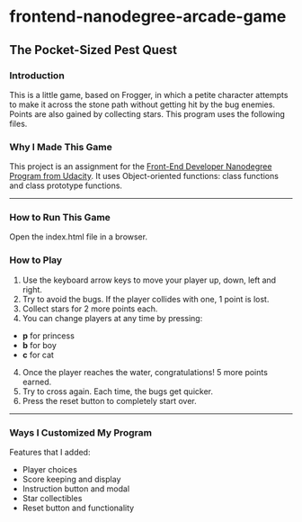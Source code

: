 frontend-nanodegree-arcade-game
===============================
## The Pocket-Sized Pest Quest ##

### Introduction ###

This is a little game, based on Frogger, in which a petite character attempts
to make it across the stone path without getting hit by the bug enemies. Points
are also gained by collecting stars. This program uses the following files.

### Why I Made This Game ###

This project is an assignment for the [Front-End Developer Nanodegree Program from
Udacity](https://www.udacity.com/course/front-end-web-developer-nanodegree--nd001). It uses Object-oriented functions: class functions and class prototype
functions.

-------------------------
### How to Run This Game ##
Open the index.html file in a browser.

### How to Play ###

1. Use the keyboard arrow keys to move your player up, down, left and right.
2. Try to avoid the bugs. If the player collides with one, 1 point is lost.
3. Collect stars for 2 more points each.
4. You can change players at any time by pressing:
  - **p** for princess
  - **b** for boy
  - **c** for cat
4. Once the player reaches the water, congratulations! 5 more points earned.
5. Try to cross again. Each time, the bugs get quicker.
6. Press the reset button to completely start over.

------------------
### Ways I Customized My Program ###

Features that I added:
- Player choices
- Score keeping and display
- Instruction button and modal
- Star collectibles
- Reset button and functionality
